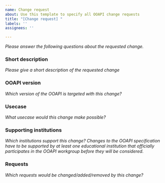 ```yaml
---
name: Change request
about: Use this template to specify all OOAPI change requests
title: "[Change request] "
labels: ''
assignees: ''

---
```


*Please answer the following questions about the requested change.*

### Short description
*Please give a short description of the requested change*

### OOAPI version
*Which version of the OOAPI is targeted with this change?*

### Usecase
*What usecase would this change make possible?*

### Supporting institutions
*Which institutions support this change? Changes to the OOAPI specification have to be supported by at least one educational institution that officially participates in the OOAPI workgroup before they will be considered.*

### Requests
*Which requests would be changed/added/removed by this change?*
